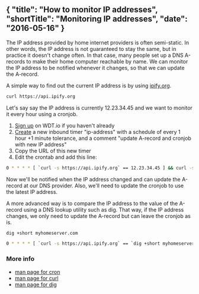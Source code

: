 {
  "title": "How to monitor IP addresses",
  "shortTitle": "Monitoring IP addresses",
  "date": "2016-05-16"
}
---
The IP address provided by home internet providers is often semi-static. In other words, the IP address is not guaranteed to stay the same, but in practice it doesn't change often. In that case, many people set up a DNS A-records to make their home computer reachable by name. We can monitor the IP address to be notified whenever it changes, so that we can update the A-record.

A simple way to find out the current IP address is by using [ipify.org](https://www.ipify.org).

```bash
curl https://api.ipify.org
```

Let's say say the IP address is currently 12.23.34.45 and we want to monitor it every hour using a cronjob.

1. [Sign up](https://wdt.io/signup) on WDT.io if you haven't already
2. [Create](inbound_timer.html) a new inbound timer "ip-address" with a schedule of every 1 hour +1 minute tolerance, and a comment "update A-record and cronjob with new IP address"
3. Copy the URL of this new timer
4. Edit the crontab and add this line:

```bash
0 * * * * [ `curl -s https://api.ipify.org` == 12.23.34.45 ] && curl -sm 30 <the URL from step 3>
```

Now we'll be notified when the IP address changed and can update the A-record at our DNS provider. Also, we'll need to update the cronjob to use the latest IP address.

A more advanced way is to compare the IP address to the value of the A-record using a DNS lookup utility such as dig. That way, if the IP address changes, we only need to update the A-record but can leave the cronjob as is.

```bash
dig +short myhomeserver.com
```

```bash
0 * * * * [ `curl -s https://api.ipify.org` == `dig +short myhomeserver.com` ] && curl -sm 30 <the URL from step 3>
```



### More info

- [man page for cron](http://linux.die.net/man/5/crontab)
- [man page for curl](http://linux.die.net/man/1/curl)
- [man page for dig](http://linux.die.net/man/1/dig)
